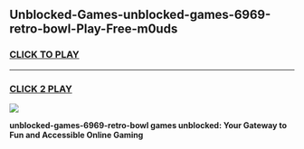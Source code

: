 
## Unblocked-Games-unblocked-games-6969-retro-bowl-Play-Free-m0uds
<h3>
<a href="https://premium76.site?title=unblocked-games-6969-retro-bowl&ref=20M">CLICK TO PLAY</a></h3>
<hr>

<h3>
<a href="https://premium76.site?title=unblocked-games-6969-retro-bowl&ref=20M">CLICK 2 PLAY</a>
  
</h3>

<a href="https://premium76.site?title=unblocked-games-6969-retro-bowl&ref=19M"><img src="https://clearcache.store/games.png"></a>


**unblocked-games-6969-retro-bowl games unblocked: Your Gateway to Fun and Accessible Online Gaming**
